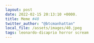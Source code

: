 ```yaml
---
layout: post
date: 2022-02-15 20:13:10 +0000.
title: Meme #40
twitter_author: "@btcmanhattan"
local_file: /assets/images/40.jpeg
tags: leonardo-dicaprio horror scream
---
```

